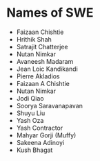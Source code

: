 # Names of SWE

* Faizaan Chishtie
* Hrithik Shah
* Satrajit Chatterjee
* Nutan Nimkar
* Avaneesh Madaram
* Jean Loic Kandikandi
* Pierre Akladios
* Faizaan A Chishtie
* Nutan Nimkar
* Jodi Qiao
* Soorya Saravanapavan
* Shuyu Liu
* Yash Oza
* Yash Contractor
* Mahyar Gorji (Muffy)
* Sakeena Adinoyi
* Kush Bhagat
